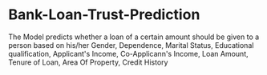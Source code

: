 # Bank-Loan-Trust-Prediction
The Model predicts whether a loan of a certain amount should be given to a person based on his/her Gender, Dependence, Marital Status, Educational qualification, Applicant's Income, Co-Applicann's Income, Loan Amount, Tenure of Loan, Area Of Property, Credit History
